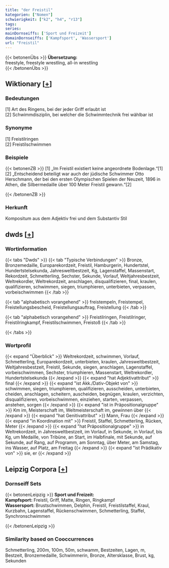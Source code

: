 ```yaml
---
title: "der Freistil"
kategorien: ["Nomen"]
schwierigkeit: ["k2", "h4", "r13"]
tags:
series:
mainDornseiffs: ['Sport und Freizeit']
domainDornseiffs: ['Kampfsport', 'Wassersport']
url: "Freistil"
---
```


{{< betonenÜbs >}}
**Übersetzung:**  
freestyle, freestyle wrestling, all-in wrestling  
{{< /betonenÜbs >}}

## Wiktionary [[+](https://de.wiktionary.org/wiki/Freistil)]

### Bedeutungen
[1] Art des Ringens, bei der jeder Griff erlaubt ist  
[2] Schwimmdisziplin, bei welcher die Schwimmtechnik frei wählbar ist  

### Synonyme
[1] Freistilringen  
[2] Freistilschwimmen  

### Beispiele
{{< betonenZB >}}
[1] „Im Freistil existiert keine angeordnete Bodenlage.“[1]  
[2] „Entscheidend beteiligt war auch der jüdische Schwimmer Otto Herschmann, der bei den ersten Olympischen Spielen der Neuzeit, 1896 in Athen, die Silbermedaille über 100 Meter Freistil gewann.“[2]  

{{< /betonenZB >}}
### Herkunft
Kompositum aus dem Adjektiv frei und dem Substantiv Stil  



## dwds [[+](https://www.dwds.de/wb/Freistil)]

### Wortinformation
{{< tabs "Dwds" >}}
{{< tab "Typische Verbindungen" >}}
Bronze, Bronzemedaille, Europarekordzeit, Freistil, Hamburgerin, Hundertstel, Hundertstelsekunda, Jahresweltbestzeit, Kg, Lagenstaffel, Massenstart, Rekordzeit, Schmetterling, Sechster, Sekunde, Vorlauf, Weltjahresbestzeit, Weltrekordler, Weltrekordzeit, anschlagen, disqualifizieren, final, kraulen, qualifizieren, schwimmen, siegen, triumphieren, unterbieten, verpassen, vorbeischwimmen
{{< /tab >}}

{{< tab "alphabetisch vorangehend" >}}
freistempeln, Freistempel, Freistellungsbescheid, Freistellungsauftrag, Freistellung
{{< /tab >}}

{{< tab "alphabetisch vorangehend" >}}
Freistilringen, Freistilringer, Freistilringkampf, Freistilschwimmen, Freistoß
{{< /tab >}}

{{< /tabs >}}

### Wortprofil
{{< expand "Überblick" >}} Weltrekordzeit, schwimmen, Vorlauf, Schmetterling, Europarekordzeit, unterbieten, kraulen, Jahresweltbestzeit, Weltjahresbestzeit, Freistil, Sekunde, siegen, anschlagen, Lagenstaffel, vorbeischwimmen, Sechster, triumphieren, Massenstart, Weltrekordler, Hundertstelsekunda {{< /expand >}}
{{< expand "hat Adjektivattribut" >}} final {{< /expand >}}
{{< expand "ist Akk./Dativ-Objekt von" >}} schwimmen, siegen, triumphieren, qualifizieren, ausscheiden, unterbieten, cheiden, anschlagen, scheitern, auscheiden, begnügen, kraulen, verzichten, disqualifizieren, vorbeischwimmen, einziehen, starten, verpassen, anstehen, sorgen {{< /expand >}}
{{< expand "ist in Präpositionalgruppe" >}} Km im, Meisterschaft im, Weltmeisterschaft im, gewinnen über {{< /expand >}}
{{< expand "hat Genitivattribut" >}} Mann, Frau {{< /expand >}}
{{< expand "in Koordination mit" >}} Freistil, Staffel, Schmetterling, Rücken, Meter {{< /expand >}}
{{< expand "hat Präpositionalgruppe" >}} in Weltrekordzeit, in Jahresweltbestzeit, im Vorlauf, in Sekunde, in Vorlauf, bis Kg, um Medaille, von Tribüne, an Start, im Halbfinale, mit Sekunde, auf Sekunde, auf Rang, auf Programm, am Sonntag, über Meter, am Samstag, ins Wasser, auf Platz, am Freitag {{< /expand >}}
{{< expand "ist Prädikativ von" >}} sie, er {{< /expand >}}

## Leipzig Corpora [[+](https://corpora.uni-leipzig.de/en/res?word=Freistil&corpusId=deu_newscrawl-public_2018)]

### Dornseiff Sets
{{< betonenLeipzig >}}
**Sport und Freizeit:**  
**Kampfsport:** Freistil, Griff, Matte, Ringen, Ringkampf  
**Wassersport:** Brustschwimmen, Delphin, Freistil, Freistilstaffel, Kraul, Kurzbahn, Lagenstaffel, Rückenschwimmen, Schmetterling, Staffel, Synchronschwimmen  

{{< /betonenLeipzig >}}

### Similarity based on Cooccurrences
Schmetterling, 200m, 100m, 50m, schwamm, Bestzeiten, Lagen, m, Bestzeit, Bronzemedaille, Schwimmerin, Bronze, Altersklasse, Brust, kg, Sekunden


